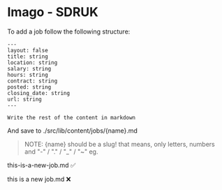 # Imago - SDRUK

To add a job follow the following structure:

```
---
layout: false
title: string
location: string
salary: string
hours: string
contract: string
posted: string
closing_date: string
url: string
---

Write the rest of the content in markdown
```

And save to ./src/lib/content/jobs/{name}.md

> NOTE: {name} should be a slug! that means, only letters, numbers and "-" / "." / "\_" / "~" eg.

this-is-a-new-job.md ✅

this is a new job.md ❌
